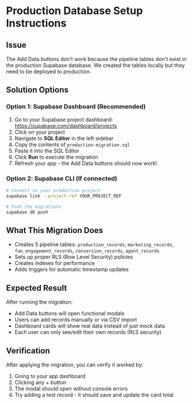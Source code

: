 # Production Database Setup Instructions

## Issue
The Add Data buttons don't work because the pipeline tables don't exist in the production Supabase database. We created the tables locally but they need to be deployed to production.

## Solution Options

### Option 1: Supabase Dashboard (Recommended)
1. Go to your Supabase project dashboard: https://supabase.com/dashboard/projects
2. Click on your project
3. Navigate to **SQL Editor** in the left sidebar
4. Copy the contents of `production-migration.sql` 
5. Paste it into the SQL Editor
6. Click **Run** to execute the migration
7. Refresh your app - the Add Data buttons should now work!

### Option 2: Supabase CLI (If connected)
```bash
# Connect to your production project
supabase link --project-ref YOUR_PROJECT_REF

# Push the migrations
supabase db push
```

## What This Migration Does
- Creates 5 pipeline tables: `production_records`, `marketing_records`, `fan_engagement_records`, `conversion_records`, `agent_records`
- Sets up proper RLS (Row Level Security) policies
- Creates indexes for performance
- Adds triggers for automatic timestamp updates

## Expected Result
After running the migration:
- Add Data buttons will open functional modals
- Users can add records manually or via CSV import
- Dashboard cards will show real data instead of just mock data
- Each user can only see/edit their own records (RLS security)

## Verification
After applying the migration, you can verify it worked by:
1. Going to your app dashboard
2. Clicking any + button
3. The modal should open without console errors
4. Try adding a test record - it should save and update the card total